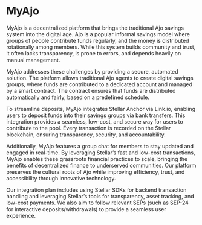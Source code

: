 # MyAjo


<p>MyAjo is a decentralized platform that brings the traditional Ajo savings system into the digital age. Ajo is a popular informal savings model where groups of people contribute funds regularly, and the money is distributed rotationally among members. While this system builds community and trust, it often lacks transparency, is prone to errors, and depends heavily on manual management.</p>


<p>MyAjo addresses these challenges by providing a secure, automated solution. The platform allows traditional Ajo agents to create digital savings groups, where funds are contributed to a dedicated account and managed by a smart contract. The contract ensures that funds are distributed automatically and fairly, based on a predefined schedule.</p>


<p>To streamline deposits, MyAjo integrates Stellar Anchor via Link.io, enabling users to deposit funds into their savings groups via bank transfers. This integration provides a seamless, low-cost, and secure way for users to contribute to the pool. Every transaction is recorded on the Stellar blockchain, ensuring transparency, security, and accountability.</p>


<p>Additionally, MyAjo features a group chat for members to stay updated and engaged in real-time. By leveraging Stellar’s fast and low-cost transactions, MyAjo enables these grassroots financial practices to scale, bringing the benefits of decentralized finance to underserved communities.
Our platform preserves the cultural roots of Ajo while improving efficiency, trust, and accessibility through innovative technology.</p>


<p>Our integration plan includes using Stellar SDKs for backend transaction handling and leveraging Stellar’s tools for transparency, asset tracking, and low-cost payments. We also aim to follow relevant SEPs (such as SEP-24 for interactive deposits/withdrawals) to provide a seamless user experience.</p>
